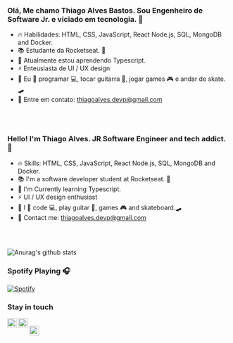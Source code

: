  ### Olá, Me chamo Thiago Alves Bastos. Sou Engenheiro de Software Jr. e viciado em tecnologia. :purple_heart:
   
 - :fire: Habilidades: HTML, CSS, JavaScript, React Node.js, SQL, MongoDB and Docker.  
 - 📚 Estudante da Rocketseat. 🚀 
 - 🌱 Atualmente estou aprendendo Typescript.    
 - ⚡ Enteusiasta de UI / UX design 
 - :boy: Eu :purple_heart: programar :computer:, tocar guitarra :guitar:, jogar games :video_game: e andar de skate. 🛹
 - :email: Entre em contato: thiagoalves.devp@gmail.com
        
 <br />            
 <br />               
       
 ### Hello! I'm Thiago Alves. JR Software Engineer and tech addict. :purple_heart: 
         
 - :fire: Skills: HTML, CSS, JavaScript, React Node.js, SQL, MongoDB and Docker.  
 - 📚 I'm a software developer student at Rocketseat. 🚀   
 - 🌱 I'm Currently learning Typescript.      
 - ⚡ UI / UX design enthusiast
 - :boy: I :purple_heart: code :computer:, play guitar :guitar:, games :video_game: and skateboard.🛹
 - :email: Contact me: thiagoalves.devp@gmail.com
   
 <br />     
 <br /> 
         
     
![Anurag's github stats](https://github-readme-stats.vercel.app/api?username=the-one-who-knoccks&show_icons=true&theme=cobalt)
 
### Spotify Playing 🎧
[![Spotify](https://now-playing-spotify.vercel.app/api/spotify)](https://open.spotify.com/user/thiagoalves.informatica)
     
        
### Stay in touch 
  
      
[<img align="left" alt="thiagoalves89 | LinkedIn" width="22px" src="https://cdn.jsdelivr.net/npm/simple-icons@v3/icons/linkedin.svg" target="_blank" />][linkedin]
[<img align="left" alt="the.one.who.knoccks | Instagram" width="22px" src="https://cdn.jsdelivr.net/npm/simple-icons@v3/icons/instagram.svg" target="_blank" />][instagram]  
[<img align="left" alt="the-one-who-knoccks | Twitter" width="22px" src="https://cdn.jsdelivr.net/npm/simple-icons@v3/icons/twitter.svg" />][twitter]







[instagram]: https://instagram.com/the.one.who.knoccks
[linkedin]: https://linkedin.com/in/thiagoalves89
[twitter]: https://twitter.com/knoccks

